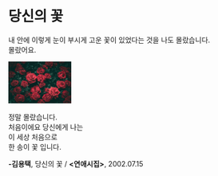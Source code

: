 # 당신의 꽃
 내 안에 이렇게 눈이 부시게 고운 꽃이 있었다는 것을 나도 몰랐습니다.  
 몰랐어요.    


 <img src="flower.jpg" width="25%">  


 정말 몰랐습니다.  
 처음이에요 당신에게 나는  
 이 세상 처음으로  
 한 송이 꽃 입니다.  


 **-김용택**, 당신의 꽃 / **<**연애시집**>**, 2002.07.15
